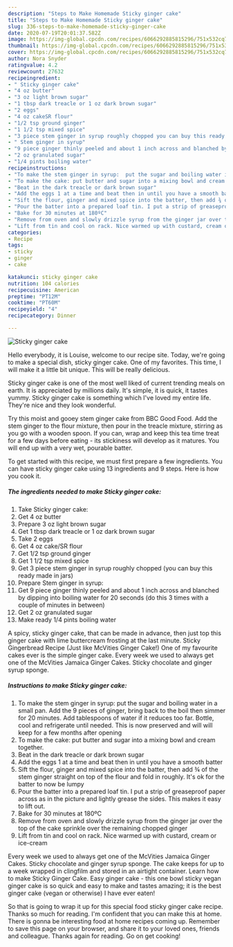 ```yaml
---
description: "Steps to Make Homemade Sticky ginger cake"
title: "Steps to Make Homemade Sticky ginger cake"
slug: 336-steps-to-make-homemade-sticky-ginger-cake
date: 2020-07-19T20:01:37.582Z
image: https://img-global.cpcdn.com/recipes/6066292885815296/751x532cq70/sticky-ginger-cake-recipe-main-photo.jpg
thumbnail: https://img-global.cpcdn.com/recipes/6066292885815296/751x532cq70/sticky-ginger-cake-recipe-main-photo.jpg
cover: https://img-global.cpcdn.com/recipes/6066292885815296/751x532cq70/sticky-ginger-cake-recipe-main-photo.jpg
author: Nora Snyder
ratingvalue: 4.2
reviewcount: 27632
recipeingredient:
- " Sticky ginger cake"
- "4 oz butter"
- "3 oz light brown sugar"
- "1 tbsp dark treacle or 1 oz dark brown sugar"
- "2 eggs"
- "4 oz cakeSR flour"
- "1/2 tsp ground ginger"
- "1 1/2 tsp mixed spice"
- "3 piece stem ginger in syrup roughly chopped you can buy this ready made in jars"
- " Stem ginger in syrup"
- "9 piece ginger thinly peeled and about 1 inch across and blanched by dipping into boiling water for 20 seconds do this 3 times with a couple of minutes in between"
- "2 oz granulated sugar"
- "1/4 pints boiling water"
recipeinstructions:
- "To make the stem ginger in syrup:  put the sugar and boiling water in a small pan. Add the 9 pieces of ginger, bring back to the boil then simmer for 20 minutes. Add tablespoons of water if it reduces too far. Bottle, cool and refrigerate until needed. This is now preserved and will will keep for a few months after opening"
- "To make the cake: put butter and sugar into a mixing bowl and cream together."
- "Beat in the dark treacle or dark brown sugar"
- "Add the eggs 1 at a time and beat then in until you have a smooth batter"
- "Sift the flour, ginger and mixed spice into the batter, then add ¾ of the stem ginger straight on top of the flour and fold in roughly. It&#39;s ok for the batter to now be lumpy"
- "Pour the batter into a prepared loaf tin. I put a strip of greaseproof paper across as in the picture and lightly grease the sides. This makes it easy to lift out."
- "Bake for 30 minutes at 180ºC"
- "Remove from oven and slowly drizzle syrup from the ginger jar over the top of the cake sprinkle over the remaining chopped ginger"
- "Lift from tin and cool on rack. Nice warmed up with custard, cream or ice-cream"
categories:
- Recipe
tags:
- sticky
- ginger
- cake

katakunci: sticky ginger cake 
nutrition: 104 calories
recipecuisine: American
preptime: "PT12M"
cooktime: "PT60M"
recipeyield: "4"
recipecategory: Dinner

---
```



![Sticky ginger cake](https://img-global.cpcdn.com/recipes/6066292885815296/751x532cq70/sticky-ginger-cake-recipe-main-photo.jpg)

Hello everybody, it is Louise, welcome to our recipe site. Today, we're going to make a special dish, sticky ginger cake. One of my favorites. This time, I will make it a little bit unique. This will be really delicious.

Sticky ginger cake is one of the most well liked of current trending meals on earth. It is appreciated by millions daily. It's simple, it is quick, it tastes yummy. Sticky ginger cake is something which I've loved my entire life. They're nice and they look wonderful.

Try this moist and gooey stem ginger cake from BBC Good Food. Add the stem ginger to the flour mixture, then pour in the treacle mixture, stirring as you go with a wooden spoon. If you can, wrap and keep this tea time treat for a few days before eating - its stickiness will develop as it matures. You will end up with a very wet, pourable batter.


To get started with this recipe, we must first prepare a few ingredients. You can have sticky ginger cake using 13 ingredients and 9 steps. Here is how you cook it.

<!--inarticleads1-->

##### The ingredients needed to make Sticky ginger cake:

1. Take  Sticky ginger cake:
1. Get 4 oz butter
1. Prepare 3 oz light brown sugar
1. Get 1 tbsp dark treacle or 1 oz dark brown sugar
1. Take 2 eggs
1. Get 4 oz cake/SR flour
1. Get 1/2 tsp ground ginger
1. Get 1 1/2 tsp mixed spice
1. Get 3 piece stem ginger in syrup roughly chopped (you can buy this ready made in jars)
1. Prepare  Stem ginger in syrup:
1. Get 9 piece ginger thinly peeled and about 1 inch across and blanched by dipping into boiling water for 20 seconds (do this 3 times with a couple of minutes in between)
1. Get 2 oz granulated sugar
1. Make ready 1/4 pints boiling water


A spicy, sticky ginger cake, that can be made in advance, then just top this ginger cake with lime buttercream frosting at the last minute. Sticky Gingerbread Recipe (Just like McVities Ginger Cake!) One of my favourite cakes ever is the simple ginger cake. Every week we used to always get one of the McVities Jamaica Ginger Cakes. Sticky chocolate and ginger syrup sponge. 

<!--inarticleads2-->

##### Instructions to make Sticky ginger cake:

1. To make the stem ginger in syrup:  put the sugar and boiling water in a small pan. Add the 9 pieces of ginger, bring back to the boil then simmer for 20 minutes. Add tablespoons of water if it reduces too far. Bottle, cool and refrigerate until needed. This is now preserved and will will keep for a few months after opening
1. To make the cake: put butter and sugar into a mixing bowl and cream together.
1. Beat in the dark treacle or dark brown sugar
1. Add the eggs 1 at a time and beat then in until you have a smooth batter
1. Sift the flour, ginger and mixed spice into the batter, then add ¾ of the stem ginger straight on top of the flour and fold in roughly. It&#39;s ok for the batter to now be lumpy
1. Pour the batter into a prepared loaf tin. I put a strip of greaseproof paper across as in the picture and lightly grease the sides. This makes it easy to lift out.
1. Bake for 30 minutes at 180ºC
1. Remove from oven and slowly drizzle syrup from the ginger jar over the top of the cake sprinkle over the remaining chopped ginger
1. Lift from tin and cool on rack. Nice warmed up with custard, cream or ice-cream


Every week we used to always get one of the McVities Jamaica Ginger Cakes. Sticky chocolate and ginger syrup sponge. The cake keeps for up to a week wrapped in clingfilm and stored in an airtight container. Learn how to make Sticky Ginger Cake. Easy ginger cake - this one bowl sticky vegan ginger cake is so quick and easy to make and tastes amazing; it is the best ginger cake (vegan or otherwise) I have ever eaten! 

So that is going to wrap it up for this special food sticky ginger cake recipe. Thanks so much for reading. I'm confident that you can make this at home. There is gonna be interesting food at home recipes coming up. Remember to save this page on your browser, and share it to your loved ones, friends and colleague. Thanks again for reading. Go on get cooking!

